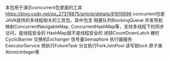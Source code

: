 本包用于演示concurrent包里面的工具  https://blog.csdn.net/qq_27378875/article/details/81610696
concurrent包是JAVA提供的多线程相关的工具包，其中包含
阻塞队列BlockingQueue
并发导航映射ConcurrentNavigableMap, ConcurrentHashMap等，支持多线程下的同步访问，是线程安全的 HashMap就不是线程安全的
闭锁CountDownLatch 
栅栏CyclicBarrier 
交换机Exchanger 
信号量Semaphore
执行器服务ExecutorService
预执行FutureTask
分叉执行ForkJoinPool
读写锁lock
原子类AtomicInteger等